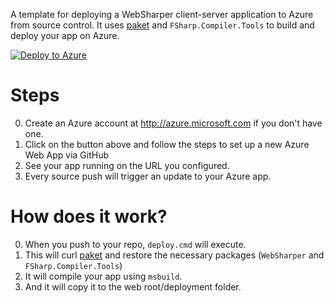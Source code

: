 
A template for deploying a WebSharper client-server application to Azure from source control. It uses
[paket](http://fsprojects.github.io/Paket/index.html) and `FSharp.Compiler.Tools` to build and deploy your app on Azure.

[![Deploy to Azure](http://azuredeploy.net/deploybutton.png)](https://azuredeploy.net/?repository=https://github.com/hamish/Azure_fs)

# Steps

 0. Create an Azure account at http://azure.microsoft.com if you don't have one.
 1. Click on the button above and follow the steps to set up a new Azure Web App via GitHub
 2. See your app running on the URL you configured.
 3. Every source push will trigger an update to your Azure app.
 
# How does it work?

 0. When you push to your repo, `deploy.cmd` will execute.
 1. This will curl [paket](http://fsprojects.github.io/Paket/index.html) and restore the necessary packages (`WebSharper` and `FSharp.Compiler.Tools`)
 2. It will compile your app using `msbuild`.
 3. And it will copy it to the web root/deployment folder.
 
